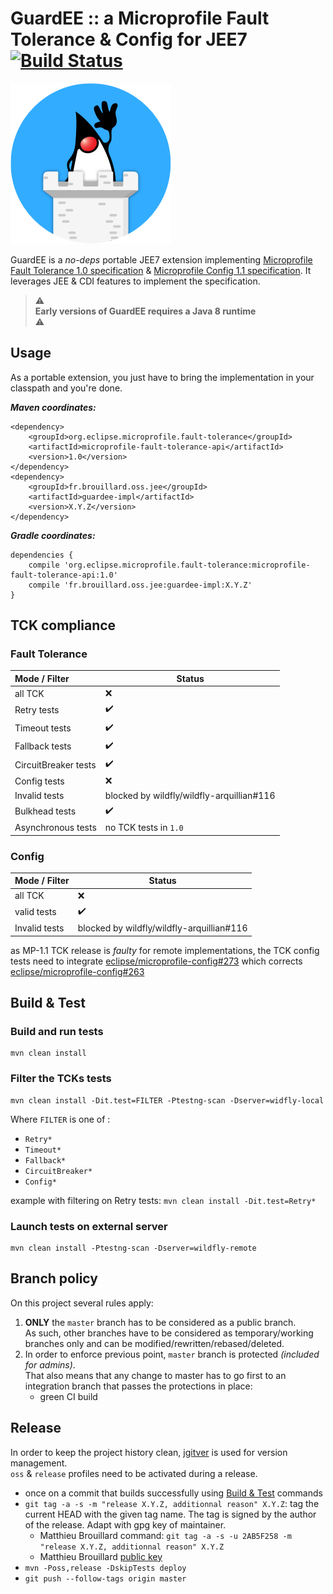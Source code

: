 # GuardEE :: a Microprofile Fault Tolerance & Config for JEE7 [![Build Status](https://travis-ci.org/McFoggy/GuardEE.svg?branch=master)](https://travis-ci.org/McFoggy/GuardEE)  

![GuardEE icon](images/guardee_blue_small.png) 

GuardEE is a _no-deps_ portable JEE7 extension implementing [Microprofile Fault Tolerance 1.0 specification](https://projects.eclipse.org/projects/technology.microprofile/releases/fault-tolerance-1.0) & [Microprofile Config 1.1 specification](https://projects.eclipse.org/projects/technology.microprofile/releases/config-1.1).
It leverages JEE & CDI features to implement the specification.

> :warning:  
> __Early versions of GuardEE requires a Java 8 runtime__  
> :warning:

## Usage

As a portable extension, you just have to bring the implementation in your classpath and you're done.

*__Maven coordinates:__*
````
<dependency>
    <groupId>org.eclipse.microprofile.fault-tolerance</groupId>
    <artifactId>microprofile-fault-tolerance-api</artifactId>
    <version>1.0</version>
</dependency>
<dependency>
    <groupId>fr.brouillard.oss.jee</groupId>
    <artifactId>guardee-impl</artifactId>
    <version>X.Y.Z</version>
</dependency>
````

*__Gradle coordinates:__*
````
dependencies {
    compile 'org.eclipse.microprofile.fault-tolerance:microprofile-fault-tolerance-api:1.0'
    compile 'fr.brouillard.oss.jee:guardee-impl:X.Y.Z'
}
````

## TCK compliance

### Fault Tolerance 

| Mode / Filter | Status |
| :-- | --- |
| all TCK | :x: |
| Retry tests | :heavy_check_mark: |
| Timeout tests | :heavy_check_mark: |
| Fallback tests | :heavy_check_mark: |
| CircuitBreaker tests | :heavy_check_mark: |
| Config tests | :x: |
| Invalid tests | blocked by wildfly/wildfly-arquillian#116 |
| Bulkhead tests | :heavy_check_mark: |
| Asynchronous tests | no TCK tests in `1.0` |

### Config 

| Mode / Filter | Status |
| :-- | --- |
| all TCK | :x: |
| valid tests | :heavy_check_mark: |
| Invalid tests | blocked by wildfly/wildfly-arquillian#116 |

as MP-1.1 TCK release is _faulty_ for remote implementations, the TCK config tests need to integrate [eclipse/microprofile-config#273](https://github.com/eclipse/microprofile-config/issues/273) which corrects [eclipse/microprofile-config#263](https://github.com/eclipse/microprofile-config/issues/263)

## Build & Test

### Build and run tests
````
mvn clean install
````

### Filter the TCKs tests
````
mvn clean install -Dit.test=FILTER -Ptestng-scan -Dserver=widfly-local
````

Where `FILTER` is one of :

- `Retry*`
- `Timeout*`
- `Fallback*`
- `CircuitBreaker*`
- `Config*`

example with filtering on Retry tests: `mvn clean install -Dit.test=Retry*` 

### Launch tests on external server
````
mvn clean install -Ptestng-scan -Dserver=wildfly-remote
````

## Branch policy

On this project several rules apply:

1. __ONLY__ the `master` branch has to be considered as a public branch.  
    As such, other branches have to be considered as temporary/working branches only and can be modified/rewritten/rebased/deleted.  
1. In order to enforce previous point, `master` branch is protected _(included for admins)_.  
That also means that any change to master has to go first to an integration branch that passes the protections in place:
    - green CI build 

## Release

In order to keep the project history clean, [jgitver](https://github.com/jgitver/jgitver-maven-plugin) is used for version management.  
`oss` & `release` profiles need to be activated during a release. 

- once on a commit that builds successfully using [Build & Test](#build--test) commands
- `git tag -a -s -m "release X.Y.Z, additionnal reason" X.Y.Z`: tag the current HEAD with the given tag name. The tag is signed by the author of the release. Adapt with gpg key of maintainer.
    - Matthieu Brouillard command:  `git tag -a -s -u 2AB5F258 -m "release X.Y.Z, additionnal reason" X.Y.Z`
    - Matthieu Brouillard [public key](https://sks-keyservers.net/pks/lookup?op=get&search=0x8139E8632AB5F258)
- `mvn -Poss,release -DskipTests deploy`
- `git push --follow-tags origin master`
